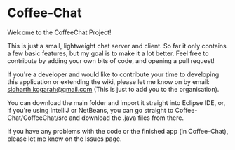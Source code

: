 # Coffee-Chat

Welcome to the CoffeeChat Project!

This is just a small, lightweight chat server and client. So far it only contains a few basic features, but my goal is to make it a lot better. Feel free to contribute by adding your own bits of code, and opening a pull request!

If you're a developer and would like to contribute your time to developing this application or extending the wiki, please let me know on by email: sidharth.kogarah@gmail.com (This is just to add you to the organisation).

You can download the main folder and import it straight into Eclipse IDE, or, if you're using IntelliJ or NetBeans, you can go straight to Coffee-Chat/CoffeeChat/src and download the .java files from there.

If you have any problems with the code or the finished app (in Coffee-Chat), please let me know on the Issues page.

